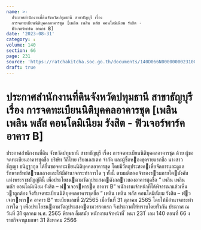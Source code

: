 ```yaml
---
name: >-
  ประกาศสำนักงานที่ดินจังหวัดปทุมธานี สาขาธัญบุรี เรื่อง
  การจดทะเบียนนิติบุคคลอาคารชุด [เพลิน เพลิน พลัส คอนโดมิเนียม รังสิต -
  ฟิวเจอร์พาร์ค อาคาร B]
date: '2023-08-31'
category: ง
volume: 140
section: 66
page: 231
source: 'https://ratchakitcha.soc.go.th/documents/140D066N0000000023100.pdf'
draft: true
---
```


# ประกาศสำนักงานที่ดินจังหวัดปทุมธานี สาขาธัญบุรี เรื่อง การจดทะเบียนนิติบุคคลอาคารชุด [เพลิน เพลิน พลัส คอนโดมิเนียม รังสิต - ฟิวเจอร์พาร์ค อาคาร B]

ประกาศสํานักงานที่ดิน จังหวัดปทุมธานี สาขาธัญบุรี เรื่อง การจดทะเบียนนิติบุคคลอาคารชุด ด้วย ผู้ขอจดทะเบียนอาคารชุดชื่อ บริษัท วิถีไทย เรียลเอสเตท จํากัด และผู้ซื้อหองชุดรายแรกชื่อ นางสาวชัญญา ธนิฎฐากุล ได้ยื่นขอจดทะเบียนนิติบุคคลอาคารชุด โดยมีวัตถุประสงคเพื่อจัดการและดูแล รักษาทรัพย์สวนกลางและให้มีอํานาจกระทําการใด ๆ ทั้งนี้ ตามมติของเจ้าของรวมภายใตบังคับ แห่งพระราชบัญญัตินี้ เพื่อประโยชนตามวัตถุประสงคดังกลาวของอาคารชุดชื่อ “ เพลิน เพลิน พลัส คอนโดมิเนียม รังสิต – ฟวเจอรพารค อาคาร B” พนักงานเจ้าหน้าที่ได้พิจารณาแล้วเห็นวาถูกต้อง จึงรับจดทะเบียนนิติบุคคลอาคารชุดชื่อ “ เพลิน เพลิน พลัส คอนโดมิเนียม รังสิต – ฟวเจอรพารค อาคาร B” ทะเบียนเลขที่ 2/2565 เมื่อวันที่ 31 ตุลาคม 2565 โดยให้มีอํานาจกระทําการใด ๆ เพื่อประโยชนตามวัตถุประสงคตามวรรคแรก จึงประกาศให้ทราบโดยทั่วกัน ประกาศ ณ วันที่ 31 ตุลาคม พ.ศ. 2565 พีรพล ลิ้มสมัย พนักงานเจ้าหน้าที่ ้ หนา 231 ่ เลม 140 ตอนที่ 66 ง ราชกิจจานุเบกษา 31 สิงหาคม 2566

